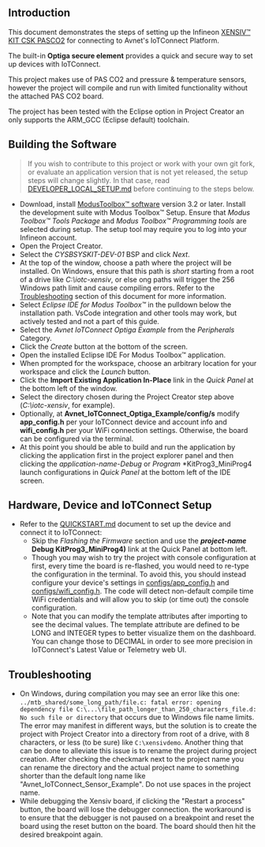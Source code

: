 ## Introduction

This document demonstrates the steps of setting up the 
Infineon [XENSIV&trade; KIT CSK PASCO2](https://www.infineon.com/cms/en/product/evaluation-boards/kit_csk_pasco2/) 
for connecting to Avnet's IoTConnect Platform.

The built-in **Optiga secure element** provides a quick and secure way 
to set up devices with IoTConnect.

This project makes use of PAS CO2 and pressure & temperature sensors, however the project will compile and
run with limited functionality without the attached PAS CO2 board.

The project has been tested with the Eclipse option in Project Creator an only supports the ARM_GCC (Eclipse default) toolchain.

## Building the Software

> If you wish to contribute to this project or work with your own git fork,
> or evaluate an application version that is not yet released, the setup steps will change slightly.
> In that case, read [DEVELOPER_LOCAL_SETUP.md](./DEVELOPER_LOCAL_SETUP.md) 
> before continuing to the steps below.

- Download, install [ModusToolbox&trade; software](https://www.infineon.com/cms/en/design-support/tools/sdk/modustoolbox-software/)
version 3.2 or later. Install the development suite with Modus Toolbox&trade; Setup. 
Ensure that *Modus Toolbox&trade; Tools Package* and *Modus Toolbox&trade; Programming tools* are selected during setup. 
The setup tool may require you to log into your Infineon account.
- Open the Project Creator.
- Select the *CYSBSYSKIT-DEV-01* BSP and click *Next*.
- At the top of the window, choose a path where the project will be installed.
On Windows, ensure that this path is *short* starting from a root of a drive like *C:\iotc-xensiv*,
or else ong paths will trigger the 256 Windows path limit and cause compiling errors. Refer to the
[Troubleshooting](#troubleshooting) section of this document for more information.
- Select *Eclipse IDE for Modus Toolbox&trade;* in the pulldown below the installation path. 
VsCode integration and other tools may work, but actively tested and not a part of this guide.
- Select the *Avnet IoTConnect Optiga Example* from the *Peripherals* Category.
- Click the *Create* button at the bottom of the screen.
- Open the installed Eclipse IDE For Modus Toolbox&trade; application.
- When prompted for the workspace, choose an arbitrary location for your workspace and click the *Launch* button.
- Click the **Import Existing Application In-Place** link in the *Quick Panel* at the bottom left of the window.
- Select the directory chosen during the Project Creator step above (*C:\iotc-xensiv*, for example).
- Optionally, at **Avnet_IoTConnect_Optiga_Example/config/s** modify **app_config.h** per your IoTConnect device and account info 
and **wifi_config.h** per your WiFi connection settings. Otherwise, the board can be configured via the terminal.
- At this point you should be able to build and run the application by clicking the application first in 
the project explorer panel and then clicking the *application-name-Debug* or *Program* *KitProg3_MiniProg4 
launch configurations in *Quick Panel* at the bottom left of the IDE screen.


## Hardware, Device and IoTConnect Setup

* Refer to the [QUICKSTART.md](./QUICKSTART.md) document to set up the device and connect it to IoTConnect:
  * Skip the *Flashing the Firmware* section and use the ***project-name*** **Debug KitProg3_MiniProg4)** 
  link at the Quick Panel at bottom left.
  * Though you may wish to try the project with console configuration at first,
  every time the board is re-flashed, you would need to re-type the configuration in the terminal. 
  To avoid this, you should instead configure your device's 
  settings in [configs/app_config.h](configs/app_config.h) and [configs/wifi_config.h](configs/wifi_config.h).
  The code will detect non-default compile time WiFi credentials and will allow you to skip (or time out) the console configuration.
  * Note that you can modify the template attributes after importing to see the decimal values. 
  The template attribute are defined to be LONG and INTEGER types to better visualize them on the dashboard. 
  You can change those to DECIMAL in order to see more precision in IoTConnect's Latest Value or Telemetry web UI.


## Troubleshooting
* On Windows, during compilation you may see an error like this one:
`../mtb_shared/some_long_path/file.c: fatal error: opening dependency file C:\...\file_path_longer_than_250_characters_file.d: No such file or directory`
that occurs due to Windows file name limits.
The error may manifest in different ways, but the solution is to create the project with Project Creator into a directory from root of a drive, 
with 8 characters, or less (to be sure) like `C:\xensivdemo`. 
Another thing that can be done to alleviate this issue is to rename the project during project creation. After checking the
checkmark next to the project name you can rename the directory and the actual project name to something shorter 
than the default long name like "Avnet_IoTConnect_Sensor_Example". Do not use spaces in the project name. 
* While debugging the Xensiv board, if clicking the "Restart a process" button, the board will lose the debugger connection.
the workaround is to ensure that the debugger is not paused on a breakpoint and reset the board using the reset button on the board.
The board should then hit the desired breakpoint again.
